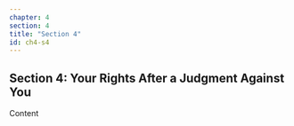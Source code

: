 ```yaml
---
chapter: 4
section: 4
title: "Section 4"
id: ch4-s4
---
```


## Section 4: Your Rights After a Judgment Against You

Content
